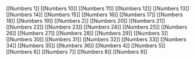 [[Numbers 1]]
[[Numbers 10]]
[[Numbers 11]]
[[Numbers 12]]
[[Numbers 13]]
[[Numbers 14]]
[[Numbers 15]]
[[Numbers 16]]
[[Numbers 17]]
[[Numbers 18]]
[[Numbers 19]]
[[Numbers 2]]
[[Numbers 20]]
[[Numbers 21]]
[[Numbers 22]]
[[Numbers 23]]
[[Numbers 24]]
[[Numbers 25]]
[[Numbers 26]]
[[Numbers 27]]
[[Numbers 28]]
[[Numbers 29]]
[[Numbers 3]]
[[Numbers 30]]
[[Numbers 31]]
[[Numbers 32]]
[[Numbers 33]]
[[Numbers 34]]
[[Numbers 35]]
[[Numbers 36]]
[[Numbers 4]]
[[Numbers 5]]
[[Numbers 6]]
[[Numbers 7]]
[[Numbers 8]]
[[Numbers 9]]
